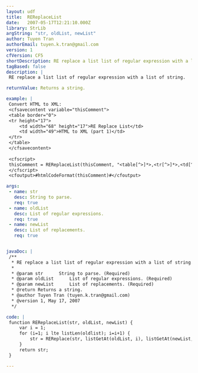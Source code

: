 ```yaml
---
layout: udf
title:  REReplaceList
date:   2007-05-17T12:21:10.000Z
library: StrLib
argString: "str, oldList, newList"
author: Tuyen Tran
authorEmail: tuyen.k.tran@gmail.com
version: 1
cfVersion: CF5
shortDescription: RE replace a list list of regular expression with a list of string.
tagBased: false
description: |
 RE replace a list list of regular expression with a list of string.

returnValue: Returns a string.

example: |
 Convert HTML to XML:
 <cfsavecontent variable="thisComment">
 <table border="0">
 <tr height="17">
     <td width="68" height="17">RE Replace List</td>
     <td width="49">HTML to XML (part 1)</td>
 </tr>
 </table>
 </cfsavecontent>
 
 <cfscript>
 thisComment = REReplaceList(thisComment, "<table[^>]*>,<tr[^>]*>,<td[^>]*>,</td>,</tr>,</table>", "<XmlRool>,<Row>,<Cell>,</Cell>,</Row>,</XmlRoot>");
 </cfscript>
 <cfoutput>#htmlCodeFormat(thisComment)#</cfoutput>

args:
 - name: str
   desc: String to parse.
   req: true
 - name: oldList
   desc: List of regular expressions.
   req: true
 - name: newList
   desc: List of replacements.
   req: true


javaDoc: |
 /**
  * RE replace a list list of regular expression with a list of string.
  * 
  * @param str      String to parse. (Required)
  * @param oldList      List of regular expressions. (Required)
  * @param newList      List of replacements. (Required)
  * @return Returns a string. 
  * @author Tuyen Tran (tuyen.k.tran@gmail.com) 
  * @version 1, May 17, 2007 
  */

code: |
 function REReplaceList(str, oldList, newList) {
     var i = 1;
     for (i=1; i lte listLen(oldlist); i=i+1) {
         str = REReplace(str, listGetAt(oldList, i), listGetAt(newList, i), "all");
     }
     return str;
 }

---
```


